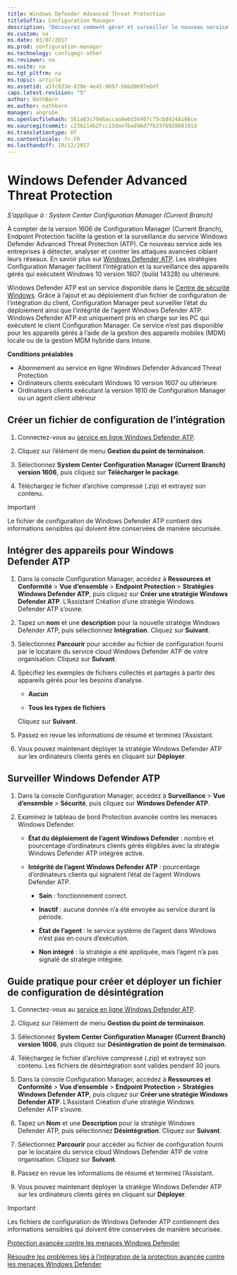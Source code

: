 ```yaml
---
title: Windows Defender Advanced Threat Protection
titleSuffix: Configuration Manager
description: "Découvrez comment gérer et surveiller le nouveau service Windows Defender Advanced Threat Protection (ATP) qui aide les entreprises à contrer les attaques avancées."
ms.custom: na
ms.date: 03/07/2017
ms.prod: configuration-manager
ms.technology: configmgr-other
ms.reviewer: na
ms.suite: na
ms.tgt_pltfrm: na
ms.topic: article
ms.assetid: a5fc033e-828e-4e45-9097-bbbd0697ebdf
caps.latest.revision: "5"
author: NathBarn
ms.author: nathbarn
manager: angrobe
ms.openlocfilehash: 561a03c7046accaa8e6d36407c75cbd4248188ce
ms.sourcegitcommit: c236214b2fcc13dae7bad96d7fb33f692868191d
ms.translationtype: HT
ms.contentlocale: fr-FR
ms.lasthandoff: 10/12/2017
---
```

# <a name="windows-defender-advanced-threat-protection"></a>Windows Defender Advanced Threat Protection

*S’applique à : System Center Configuration Manager (Current Branch)*

À compter de la version 1606 de Configuration Manager (Current Branch), Endpoint Protection facilite la gestion et la surveillance du service Windows Defender Advanced Threat Protection (ATP). Ce nouveau service aide les entreprises à détecter, analyser et contrer les attaques avancées ciblant leurs réseaux.  En savoir plus sur [Windows Defender ATP](http://aka.ms/technet-wdatp). Les stratégies Configuration Manager facilitent l’intégration et la surveillance des appareils gérés qui exécutent Windows 10 version 1607 (build 14328) ou ultérieure.

Windows Defender ATP est un service disponible dans le [Centre de sécurité Windows](https://securitycenter.windows.com). Grâce à l’ajout et au déploiement d’un fichier de configuration de l’intégration du client, Configuration Manager peut surveiller l’état du déploiement ainsi que l’intégrité de l’agent Windows Defender ATP. Windows Defender ATP est uniquement pris en charge sur les PC qui exécutent le client Configuration Manager. Ce service n’est pas disponible pour les appareils gérés à l’aide de la gestion des appareils mobiles (MDM) locale ou de la gestion MDM hybride dans Intune.

 **Conditions préalables**  

-   Abonnement au service en ligne Windows Defender Advanced Threat Protection  
-   Ordinateurs clients exécutant Windows 10 version 1607 ou ultérieure  
-   Ordinateurs clients exécutant la version 1610 de Configuration Manager ou un agent client ultérieur

## <a name="how-to-create-an-onboarding-configuration-file"></a>Créer un fichier de configuration de l’intégration  

 1.  Connectez-vous au [service en ligne Windows Defender ATP](https://securitycenter.windows.com/).   

 2.  Cliquez sur l’élément de menu **Gestion du point de terminaison**.  

 3.  Sélectionnez **System Center Configuration Manager (Current Branch) version 1606**, puis cliquez sur **Télécharger le package**.  

 4.  Téléchargez le fichier d’archive compressé (.zip) et extrayez son contenu.

> [!IMPORTANT]
> Le fichier de configuration de Windows Defender ATP contient des informations sensibles qui doivent être conservées de manière sécurisée.

## <a name="onboard-devices-for-windows-defender-atp"></a>Intégrer des appareils pour Windows Defender ATP  

1.  Dans la console Configuration Manager, accédez à **Ressources et Conformité** > **Vue d’ensemble** > **Endpoint Protection** > **Stratégies Windows Defender ATP**, puis cliquez sur **Créer une stratégie Windows Defender ATP**. L’Assistant Création d’une stratégie Windows Defender ATP s’ouvre.  

2.  Tapez un **nom** et une **description** pour la nouvelle stratégie Windows Defender ATP, puis sélectionnez **Intégration**. Cliquez sur **Suivant**.  

3.  Sélectionnez **Parcourir** pour accéder au fichier de configuration fourni par le locataire du service cloud Windows Defender ATP de votre organisation. Cliquez sur **Suivant**.  

4.  Spécifiez les exemples de fichiers collectés et partagés à partir des appareils gérés pour les besoins d’analyse.  

    -   **Aucun**   

    -   **Tous les types de fichiers**  

     Cliquez sur **Suivant**.  

5.  Passez en revue les informations de résumé et terminez l’Assistant.  

6.  Vous pouvez maintenant déployer la stratégie Windows Defender ATP sur les ordinateurs clients gérés en cliquant sur **Déployer**.  

## <a name="monitor-windows-defender-atp"></a>Surveiller Windows Defender ATP  

1.  Dans la console Configuration Manager, accédez à **Surveillance** > **Vue d’ensemble** > **Sécurité**, puis cliquez sur **Windows Defender ATP**.  

2.  Examinez le tableau de bord Protection avancée contre les menaces Windows Defender.  

    -   **État du déploiement de l’agent Windows Defender** : nombre et pourcentage d’ordinateurs clients gérés éligibles avec la stratégie Windows Defender ATP intégrée active.  

    -   **Intégrité de l’agent Windows Defender ATP** : pourcentage d’ordinateurs clients qui signalent l’état de l’agent Windows Defender ATP.  

        -   **Sain** : fonctionnement correct.  

        -   **Inactif** : aucune donnée n’a été envoyée au service durant la période.  

        -   **État de l’agent** : le service système de l’agent dans Windows n’est pas en cours d’exécution.  

        -   **Non intégré** : la stratégie a été appliquée, mais l’agent n’a pas signalé de stratégie intégrée.  


## <a name="how-to-create-and-deploy-an-offboarding-configuration-file"></a>Guide pratique pour créer et déployer un fichier de configuration de désintégration  

1.  Connectez-vous au [service en ligne Windows Defender ATP](https://securitycenter.windows.com/).   

2.  Cliquez sur l’élément de menu **Gestion du point de terminaison**.  

3.  Sélectionnez **System Center Configuration Manager (Current Branch) version 1606**, puis cliquez sur **Désintégration de point de terminaison**.  

4.  Téléchargez le fichier d’archive compressé (.zip) et extrayez son contenu. Les fichiers de désintégration sont valides pendant 30 jours.

5.  Dans la console Configuration Manager, accédez à **Ressources et Conformité** > **Vue d’ensemble** > **Endpoint Protection** > **Stratégies Windows Defender ATP**, puis cliquez sur **Créer une stratégie Windows Defender ATP**. L’Assistant Création d’une stratégie Windows Defender ATP s’ouvre.  

6.  Tapez un **Nom** et une **Description** pour la stratégie Windows Defender ATP, puis sélectionnez **Désintégration**. Cliquez sur **Suivant**.  

7.  Sélectionnez **Parcourir** pour accéder au fichier de configuration fourni par le locataire du service cloud Windows Defender ATP de votre organisation. Cliquez sur **Suivant**.  

8.  Passez en revue les informations de résumé et terminez l’Assistant.  

9.  Vous pouvez maintenant déployer la stratégie Windows Defender ATP sur les ordinateurs clients gérés en cliquant sur **Déployer**.  

> [!IMPORTANT]
> Les fichiers de configuration de Windows Defender ATP contiennent des informations sensibles qui doivent être conservées de manière sécurisée.

[Protection avancée contre les menaces Windows Defender](https://technet.microsoft.com/itpro/windows/keep-secure/windows-defender-advanced-threat-protection)

[Résoudre les problèmes liés à l’intégration de la protection avancée contre les menaces Windows Defender](https://technet.microsoft.com/itpro/windows/keep-secure/troubleshoot-onboarding-windows-defender-advanced-threat-protection)
